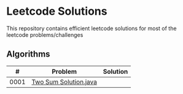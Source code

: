 # Leetcode Solutions 

This repository contains efficient leetcode solutions for most of the leetcode problems/challenges

## Algorithms 

| # | Problem| Solution | 
|:---:|:-------------------------------------:|:------------------------------------------------------------------------------------------------------------------------------:|
|  0001  | [Two Sum ](https://leetcode.com/problems/two-sum/) [Solution.java](https://github.com/orcsnren/leetcode-solutions/blob/master/Algorithm/1.%20Two%20Sum/Solution.java)    
